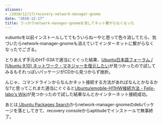 ```yaml
---
aliases:
- /2010/12/17/recovery-network-manager-gnome
date: "2010-12-17"
title: うっかりnetwork-manager-gnomeを消してネット繋がらなくなった
---
```

xubuntuを以前インストールしててもういらねーやと思って色々消してたら、気づいたらnetwork-manager-gnomeも消えていてインターネットに繋がらなくなったでござる。

とりあえず手元のHT-03Aで適当にぐぐった結果、<a href="https://forums.ubuntulinux.jp/viewtopic.php?id=6441">Ubuntu日本語フォーラム / [Ubuntu 9.10] ネットワーク・マネジャーを復元したい</a>が見つかったので試してみるもそれっぽいパッケージがCDから見つからず挫折。

んじゃ、コマンドラインからなんかネット接続する方法があればなんとかなるかな?と思ってこれまた適当にぐぐると<a href="http://felix-labo.jp/pukiwiki/?Ubuntu%2Femobile-H11HW%E6%8E%A5%E7%B6%9A%E6%96%B9%E6%B3%95">Ubuntu/emobile-H11HW接続方法 - Felix-labo&apos;s Wiki</a>が見つかったので試した結果なんとかインターネット接続成功。

あとは<a href="http://packages.ubuntu.com/"> Ubuntu Packages Search</a>からnetwork-manager-gnomeのdebパッケージを落としてきて、recovery consoleからaptitudeでインストールで無事終了。